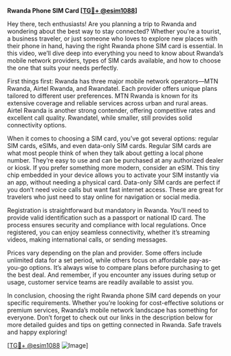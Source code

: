 **Rwanda Phone SIM Card [[TG💪+ @esim1088](https://t.me/s/esim1088)]**

Hey there, tech enthusiasts! Are you planning a trip to Rwanda and wondering about the best way to stay connected? Whether you're a tourist, a business traveler, or just someone who loves to explore new places with their phone in hand, having the right Rwanda phone SIM card is essential. In this video, we’ll dive deep into everything you need to know about Rwanda’s mobile network providers, types of SIM cards available, and how to choose the one that suits your needs perfectly.

First things first: Rwanda has three major mobile network operators—MTN Rwanda, Airtel Rwanda, and Rwandatel. Each provider offers unique plans tailored to different user preferences. MTN Rwanda is known for its extensive coverage and reliable services across urban and rural areas. Airtel Rwanda is another strong contender, offering competitive rates and excellent call quality. Rwandatel, while smaller, still provides solid connectivity options. 

When it comes to choosing a SIM card, you’ve got several options: regular SIM cards, eSIMs, and even data-only SIM cards. Regular SIM cards are what most people think of when they talk about getting a local phone number. They’re easy to use and can be purchased at any authorized dealer or kiosk. If you prefer something more modern, consider an eSIM. This tiny chip embedded in your device allows you to activate your SIM instantly via an app, without needing a physical card. Data-only SIM cards are perfect if you don’t need voice calls but want fast internet access. These are great for travelers who just need to stay online for navigation or social media.

Registration is straightforward but mandatory in Rwanda. You’ll need to provide valid identification such as a passport or national ID card. The process ensures security and compliance with local regulations. Once registered, you can enjoy seamless connectivity, whether it’s streaming videos, making international calls, or sending messages.

Prices vary depending on the plan and provider. Some offers include unlimited data for a set period, while others focus on affordable pay-as-you-go options. It’s always wise to compare plans before purchasing to get the best deal. And remember, if you encounter any issues during setup or usage, customer service teams are readily available to assist you.

In conclusion, choosing the right Rwanda phone SIM card depends on your specific requirements. Whether you’re looking for cost-effective solutions or premium services, Rwanda’s mobile network landscape has something for everyone. Don’t forget to check out our links in the description below for more detailed guides and tips on getting connected in Rwanda. Safe travels and happy exploring!

[[TG💪+ @esim1088](https://t.me/s/esim1088) ![Image](https://i.postimg.cc/Y0z9fWf4/image.png)]